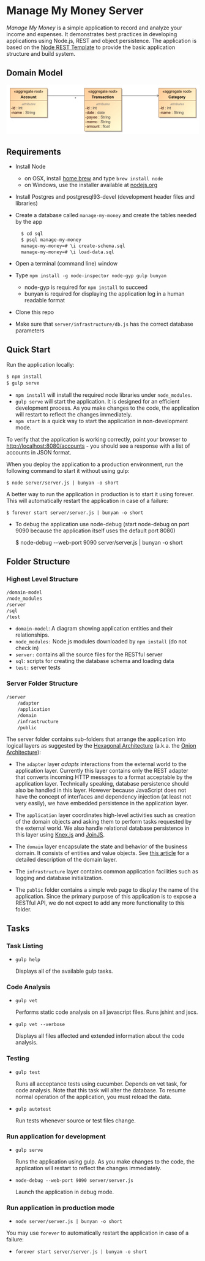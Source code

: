 # Manage My Money Server
 *Manage My Money* is a simple application to record and analyze your income and expenses. It demonstrates best practices in developing applications using Node.js, REST and object persistence. The application is based on the [Node REST Template](https://github.com/archfirst/node-rest-template) to provide the basic application structure and build system.

## Domain Model
![Domain Model](domain-model/manage-my-money.png)

## Requirements

- Install Node
    - on OSX, install [home brew](http://brew.sh/) and type `brew install node`
    - on Windows, use the installer available at [nodejs.org](http://nodejs.org/)

- Install Postgres and postgresql93-devel (development header files and libraries)

- Create a database called `manage-my-money` and create the tables needed by the app

        $ cd sql
        $ psql manage-my-money
        manage-my-money=# \i create-schema.sql
        manage-my-money=# \i load-data.sql

- Open a terminal (command line) window

- Type `npm install -g node-inspector node-gyp gulp bunyan`
    - node-gyp is required for `npm install` to succeed
    - bunyan is required for displaying the application log in a human readable format

- Clone this repo

- Make sure that `server/infrastructure/db.js` has the correct database parameters

## Quick Start
Run the application locally:
```bash
$ npm install
$ gulp serve
```
- `npm install` will install the required node libraries under `node_modules`.
- `gulp serve` will start the application. It is designed for an efficient development process. As you make changes to the code, the application will restart to reflect the changes immediately.
- `npm start` is a quick way to start the application in non-development mode.

To verify that the application is working correctly, point your browser to [http://localhost:8080/accounts](http://localhost:8080/accounts) - you should see a response with a list of accounts in JSON format.

When you deploy the application to a production environment, run the following command to start it without using gulp:

    $ node server/server.js | bunyan -o short

A better way to run the application in production is to start it using forever. This will automatically restart the application in case of a failure:

    $ forever start server/server.js | bunyan -o short

- To debug the application use node-debug (start node-debug on port 9090 because the application itself uses the default port 8080)

    $ node-debug --web-port 9090 server/server.js | bunyan -o short

## Folder Structure

### Highest Level Structure

```
/domain-model
/node_modules
/server
/sql
/test
```

- `domain-model`: A diagram showing application entities and their relationships.
- `node_modules:` Node.js modules downloaded by `npm install` (do not check in)
- `server:` contains all the source files for the RESTful server
- `sql`: scripts for creating the database schema and loading data
- `test:` server tests

### Server Folder Structure

```
/server
    /adapter
    /application
    /domain
    /infrastructure
    /public
```

The server folder contains sub-folders that arrange the application into logical layers as suggested by the [Hexagonal Architecture](http://alistair.cockburn.us/Hexagonal+architecture) (a.k.a. the [Onion Architecture](http://jeffreypalermo.com/blog/the-onion-architecture-part-1/)):

- The `adapter` layer *adapts* interactions from the external world to the application layer. Currently this layer contains only the REST adapter that converts incoming HTTP messages to a format acceptable by the application layer. Technically speaking, database persistence should also be handled in this layer. However because JavaScript does not have the concept of interfaces and dependency injection (at least not very easily), we have embedded persistence in the application layer.

- The `application` layer coordinates high-level activities such as creation of the domain objects and asking them to perform tasks requested by the external world. We also handle relational database persistence in this layer using [Knex.js](http://knexjs.org/) and [JoinJS](https://github.com/archfirst/joinjs).

- The `domain` layer encapsulate the state and behavior of the business domain. It consists of entities and value objects. See [this article](https://archfirst.org/domain-driven-design/) for a detailed description of the domain layer.

- The `infrastructure` layer contains common application facilities such as logging and database initialization.

- The `public` folder contains a simple web page to display the name of the application. Since the primary purpose of this application is to expose a RESTful API, we do not expect to add any more functionality to this folder.

## Tasks

### Task Listing

- `gulp help`

    Displays all of the available gulp tasks.

### Code Analysis

- `gulp vet`

    Performs static code analysis on all javascript files. Runs jshint and jscs.

- `gulp vet --verbose`

    Displays all files affected and extended information about the code analysis.

### Testing

- `gulp test`

    Runs all acceptance tests using cucumber. Depends on vet task, for code analysis. Note that this task will alter the database. To resume normal operation of the application, you must reload the data.

- `gulp autotest`

    Run tests whenever source or test files change.

### Run application for development

- `gulp serve`

    Runs the application using gulp. As you make changes to the code, the application will restart to reflect the changes immediately.

- `node-debug --web-port 9090 server/server.js`

   Launch the application in debug mode.

### Run application in production mode

- `node server/server.js | bunyan -o short`

You may use `forever` to automatically restart the application in case of a failure:

- `forever start server/server.js | bunyan -o short`
